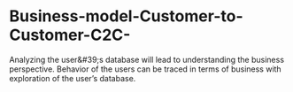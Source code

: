 # Business-model-Customer-to-Customer-C2C-
Analyzing the user&amp;#39;s database will lead to understanding the business perspective. Behavior of the users can be traced in terms of business with exploration of the user’s database.
